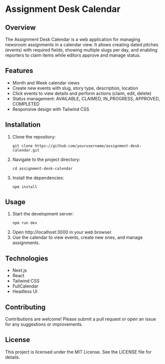 # Assignment Desk Calendar

## Overview
The Assignment Desk Calendar is a web application for managing newsroom assignments in a calendar view. It allows creating dated pitches (events) with required fields, showing multiple slugs per day, and enabling reporters to claim items while editors approve and manage status.

## Features
- Month and Week calendar views
- Create new events with slug, story type, description, location
- Click events to view details and perform actions (claim, edit, delete)
- Status management: AVAILABLE, CLAIMED, IN_PROGRESS, APPROVED, COMPLETED
- Responsive design with Tailwind CSS

## Installation
1. Clone the repository:
   ```
   git clone https://github.com/yourusername/assignment-desk-calendar.git
   ```
2. Navigate to the project directory:
   ```
   cd assignment-desk-calendar
   ```
3. Install the dependencies:
   ```
   npm install
   ```

## Usage
1. Start the development server:
   ```
   npm run dev
   ```
2. Open http://localhost:3000 in your web browser.
3. Use the calendar to view events, create new ones, and manage assignments.

## Technologies
- Next.js
- React
- Tailwind CSS
- FullCalendar
- Headless UI

## Contributing
Contributions are welcome! Please submit a pull request or open an issue for any suggestions or improvements.

## License
This project is licensed under the MIT License. See the LICENSE file for details.